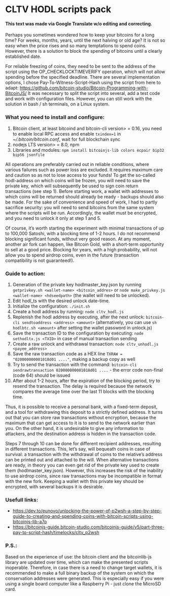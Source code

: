 # CLTV HODL scripts pack
#### This text was made via Google Translate w/o editing and correcting. 

Perhaps you sometimes wondered how to keep your bitcoins for a long time? For weeks, months, years, until the next halving or old age? It is not so easy when the price rises and so many temptations to spend coins. However, there is a solution to block the spending of bitcoins until a clearly established date.

For reliable freezing of coins, they need to be sent to the address of the script using the OP_CHECKLOCKTIMEVERIFY operation, which will not allow spending before the specified deadline. There are several implementation options, I chose Pay-To-Witness-Script-Hash using the script from here to adapt: ​​https://github.com/bitcoin-studio/Bitcoin-Programming-with-BitcoinJS/ It was necessary to split the script into several, add a test code and work with configuration files.
However, you can still work with the solution in bash / sh terminals, on a Linux system.

### What you need to install and configure:
 1. Bitcoin client, at least bitcoind and bitcoin-cli version> = 0.16, you need to enable local RPC access and enable `txindex=1` in *~/.bitcoin/bitcoin.conf*, wait for full blockchain sync 
 2. nodejs LTS version> = 8.0, npm
 3. Libraries and modules: `npm install bitcoinjs-lib colors ecpair bip32 bip56 jsonfile`

All operations are preferably carried out in reliable conditions, where various failures such as power loss are excluded. It requires maximum care and caution so as not to lose access to your funds! To get the so-called hodl-address on which coins will be frozen, you will need to save the private key, which will subsequently be used to sign coin return transactions (see step 1). Before starting work, a wallet with addresses to which coins will be returned should already be ready - backups should also be made. For the sake of convenience and speed of work, I had to partly sacrifice security: you will need to send bitcoins from the same system where the scripts will be run. Accordingly, the wallet must be encrypted, and you need to unlock it only at step 1 and 5.

Of course, it’s worth starting the experiment with minimal transactions of up to 100,000 Satoshi, with a blocking time of 1-2 hours. I do not recommend blocking significant funds, without very good reason. At any moment, another air fork can happen, like Bitcoin Gold, with a short-term opportunity to sell at a good price. Blocking for years, with a high probability, will not allow you to spend airdrop coins, even in the future (transaction compatibility is not guaranteed!).

### Guide to action:
 1. Generation of the private key hodlmaster_key.json by running `getprivkey.sh <wallet-name> <bitcoin_addres>` or `node make_privkey.js <wallet-name> <hdseedpath>` (the wallet will need to be unlocked).
 2. Edit hodl_ts with the desired unlock date-time.
 3. Initialize the configuration: `./init.sh`
 4. Create a hodl address by running: `node cltv_hodl.js`
 5. Replenish the hodl address by executing, after the next unlock: `bitcoin-cli sendtoaddress <address> <amount>` (alternatively, you can use `sh hodlbtc.sh <amount>` after setting the wallet password in unlock.js)
 6. Save the transaction ID to the configuration by executing: `node sethodltx.js <TXID>` in case of manual transaction sending
 7. Create a raw unlock and withdrawal transaction: `node cltv_unhodl.js <payee_address>`
 8. Save the raw transaction code as a HEX line `TXRAW = "020000000001018d01 ...."`, making a backup copy as well
 9. Try to send the transaction with the command: `bitcoin-cli sendrawtransaction 020000000001018d01 ....` - the error code non-final (code 64) should be issued
10. After about 1-2 hours, after the expiration of the blocking period, try to resend the transaction. The delay is required because the network compares the average time over the last 11 blocks with the blocking time.
 
Thus, it is possible to receive a personal bank, with a fixed-term deposit, and a tool for withdrawing this deposit to a strictly defined address. It turns out that you can store raw transactions without encryption, because the maximum that can get access to it is to send to the network earlier than you. On the other hand, it is undesirable to give any information to attackers, and the destination address is hidden in the transaction code.

Steps 7 through 10 can be done for different recipient addresses, resulting in different transactions. This, let’s say, will bequeath coins in case of survival: a transaction with the withdrawal of coins to the relative’s address can be printed out and attached to the will. When alternative transactions are ready, in theory you can even get rid of the private key used to create them (hodlmaster_key.json). However, this increases the risk of the inability to use airdrop coins, since raw transactions may be incompatible in format with the new fork. Keeping a wallet with this private key should be encrypted, with several backups it is desirable.

### Usefull links:
 + https://dev.to/eunovo/unlocking-the-power-of-p2wsh-a-step-by-step-guide-to-creating-and-spending-coins-with-bitcoin-scripts-using-bitcoinjs-lib-a7o
 + https://bitcoinjs-guide.bitcoin-studio.com/bitcoinjs-guide/v5/part-three-pay-to-script-hash/timelocks/cltv_p2wsh

### P.S.:
Based on the experience of use: the bitcoin client and the bitcoinlib-js library are updated over time, which can make the presented scripts inoperable. Therefore, in case there is a need to change target wallets, it is recommended to make a full binary backup of the system on which the conservation addresses were generated. This is especially easy if you were using a single board computer like a Raspberry Pi - just clone the MicroSD card.